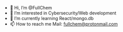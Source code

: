 - 👋 Hi, I’m @FullChem
- 👀 I’m interested in Cybersecurity/Web development
- 🌱 I’m currently learning React/mongo.db
- 📫 How to reach me Mail: fullchem@protonmail.com
